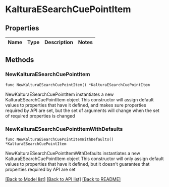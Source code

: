 # KalturaESearchCuePointItem

## Properties

Name | Type | Description | Notes
------------ | ------------- | ------------- | -------------

## Methods

### NewKalturaESearchCuePointItem

`func NewKalturaESearchCuePointItem() *KalturaESearchCuePointItem`

NewKalturaESearchCuePointItem instantiates a new KalturaESearchCuePointItem object
This constructor will assign default values to properties that have it defined,
and makes sure properties required by API are set, but the set of arguments
will change when the set of required properties is changed

### NewKalturaESearchCuePointItemWithDefaults

`func NewKalturaESearchCuePointItemWithDefaults() *KalturaESearchCuePointItem`

NewKalturaESearchCuePointItemWithDefaults instantiates a new KalturaESearchCuePointItem object
This constructor will only assign default values to properties that have it defined,
but it doesn't guarantee that properties required by API are set


[[Back to Model list]](../README.md#documentation-for-models) [[Back to API list]](../README.md#documentation-for-api-endpoints) [[Back to README]](../README.md)


